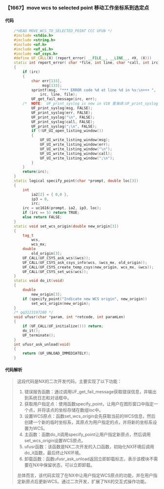 ### 【1667】move wcs to selected point 移动工作坐标系到选定点

#### 代码

```cpp
    /*HEAD MOVE_WCS_TO_SELECTED_POINT CCC UFUN */  
    #include <stdio.h>  
    #include <string.h>  
    #include <uf.h>  
    #include <uf_ui.h>  
    #include <uf_csys.h>  
    #define UF_CALL(X) (report_error( __FILE__, __LINE__, #X, (X)))  
    static int report_error( char *file, int line, char *call, int irc)  
    {  
        if (irc)  
        {  
            char err[133],  
                 msg[133];  
            sprintf(msg, "*** ERROR code %d at line %d in %s:\n+++ ",  
                irc, line, file);  
            UF_get_fail_message(irc, err);  
        /*  NOTE:  UF_print_syslog is new in V18 里海译:UF_print_syslog 是 V18 中新增的函数。 */  
            UF_print_syslog(msg, FALSE);  
            UF_print_syslog(err, FALSE);  
            UF_print_syslog("\n", FALSE);  
            UF_print_syslog(call, FALSE);  
            UF_print_syslog(";\n", FALSE);  
            if (!UF_UI_open_listing_window())  
            {  
                UF_UI_write_listing_window(msg);  
                UF_UI_write_listing_window(err);  
                UF_UI_write_listing_window("\n");  
                UF_UI_write_listing_window(call);  
                UF_UI_write_listing_window(";\n");  
            }  
        }  
        return(irc);  
    }  
    static logical specify_point(char *prompt, double loc[3])  
    {  
        int  
            ia2[2] = { 0,0 },  
            ip3 = 0,  
            irc;  
        irc = uc1616(prompt, ia2, ip3, loc);  
        if (irc == 5) return TRUE;  
        else return FALSE;  
    }  
    static void set_wcs_origin(double new_origin[3])  
    {  
        tag_t  
            wcs,  
            wcs_mx;  
        double  
            old_origin[3];  
        UF_CALL(UF_CSYS_ask_wcs(&wcs));  
        UF_CALL(UF_CSYS_ask_csys_info(wcs, &wcs_mx, old_origin));  
        UF_CALL(UF_CSYS_create_temp_csys(new_origin, wcs_mx, &wcs));  
        UF_CALL(UF_CSYS_set_wcs(wcs));  
    }  
    static void do_it(void)  
    {  
        double  
            new_origin[3];  
        if (specify_point("Indicate new WCS origin", new_origin))  
            set_wcs_origin(new_origin);  
    }  
    /* qq3123197280 */  
    void ufusr(char *param, int *retcode, int paramLen)  
    {  
        if (UF_CALL(UF_initialize())) return;  
        do_it();  
        UF_terminate();  
    }  
    int ufusr_ask_unload(void)  
    {  
        return (UF_UNLOAD_IMMEDIATELY);  
    }

```

#### 代码解析

> 这段代码是NX的二次开发代码，主要实现了以下功能：
>
> 1. 错误报告函数：通过调用UF_get_fail_message获取错误信息，并输出到系统日志和对话框中。
> 2. 获取用户指定点：使用函数specify_point，让用户在图形窗口中指定一个点，并将该点的坐标存储在数组loc中。
> 3. 设置WCS原点：函数set_wcs_origin会先获取当前的WCS信息，然后创建一个新的临时坐标系，其原点为用户指定的点，并将新的坐标系设置为WCS。
> 4. 主函数：函数do_it调用specify_point让用户指定新原点，然后调用set_wcs_origin设置WCS原点。
> 5. ufusr函数：该函数是NX二次开发的入口函数，初始化NX环境后调用do_it函数，最后终止NX环境。
> 6. 卸载函数：函数ufusr_ask_unload返回立即卸载标志，表示该模块不需要在NX中保留状态，可以立即卸载。
>
> 总体而言，该代码实现了在NX中让用户指定WCS原点的功能，并在用户指定新原点后更新WCS。通过二次开发，扩展了NX的交互式操作功能。
>
